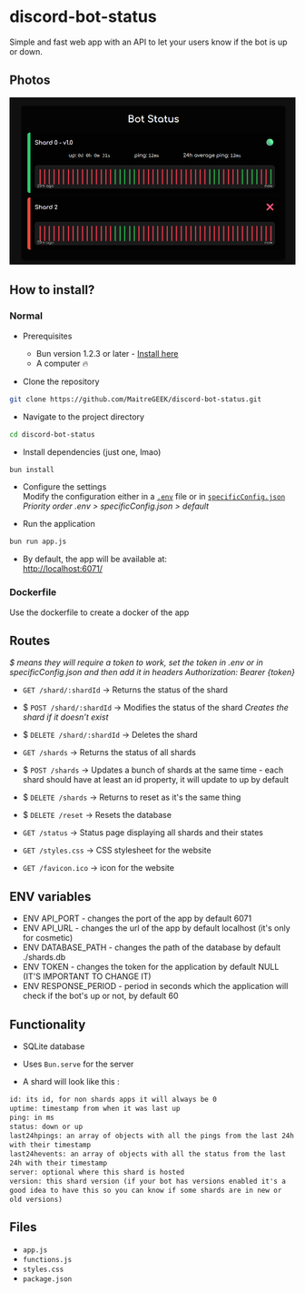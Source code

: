# discord-bot-status  
Simple and fast web app with an API to let your users know if the bot is up or down.  

## Photos 

![screenshot](image-1.png)

## How to install?

### Normal

- Prerequisites  
    - Bun version 1.2.3 or later - [Install here](https://bun.sh/docs/installation)  
    - A computer 🔥  

- Clone the repository  
```sh  
git clone https://github.com/MaitreGEEK/discord-bot-status.git  
```  

- Navigate to the project directory  
```sh  
cd discord-bot-status  
```  

- Install dependencies (just one, lmao)  
```sh  
bun install  
```  

- Configure the settings  
Modify the configuration either in a [`.env`](.env.example) file or in [`specificConfig.json`](./specificConfig.json.example)
*Priority order .env > specificConfig.json > default*  

- Run the application  
```sh  
bun run app.js  
```  

- By default, the app will be available at:  
[http://localhost:6071/](http://localhost:6071/)  

### Dockerfile
Use the dockerfile to create a docker of the app

## Routes  
*$ means they will require a token to work, set the token in .env or in specificConfig.json and then add it in headers Authorization: Bearer {token}*

- `GET /shard/:shardId` → Returns the status of the shard
- $ `POST /shard/:shardId` → Modifies the status of the shard *Creates the shard if it doesn’t exist*  
- $ `DELETE /shard/:shardId` → Deletes the shard

- `GET /shards` → Returns the status of all shards
- $ `POST /shards` → Updates a bunch of shards at the same time - each shard should have at least an id property, it will update to up by default 
- $ `DELETE /shards` → Returns to reset as it's the same thing

- $ `DELETE /reset` → Resets the database

- `GET /status` → Status page displaying all shards and their states  

- `GET /styles.css` → CSS stylesheet for the website
- `GET /favicon.ico` → icon for the website

## ENV variables

- ENV API_PORT - changes the port of the app by default 6071
- ENV API_URL - changes the url of the app by default localhost (it's only for cosmetic)
- ENV DATABASE_PATH - changes the path of the database by default ./shards.db
- ENV TOKEN - changes the token for the application by default NULL (IT'S IMPORTANT TO CHANGE IT)
- ENV RESPONSE_PERIOD - period in seconds which the application will check if the bot's up or not, by default 60

## Functionality  

- SQLite database
- Uses `Bun.serve` for the server

- A shard will look like this : 
```
id: its id, for non shards apps it will always be 0
uptime: timestamp from when it was last up
ping: in ms 
status: down or up
last24hpings: an array of objects with all the pings from the last 24h with their timestamp
last24hevents: an array of objects with all the status from the last 24h with their timestamp
server: optional where this shard is hosted
version: this shard version (if your bot has versions enabled it's a good idea to have this so you can know if some shards are in new or old versions)
```

## Files  

- `app.js`  
- `functions.js`  
- `styles.css`  
- `package.json`